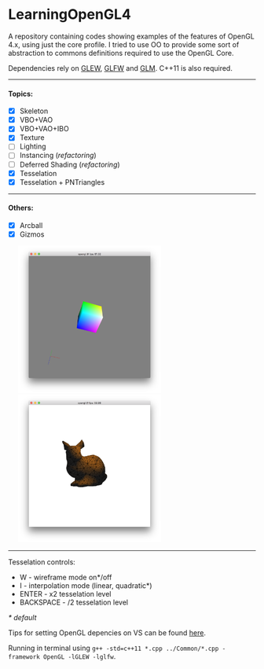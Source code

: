 # LearningOpenGL4

A repository containing codes showing examples of the features of OpenGL 4.x, using just the core profile.
I tried to use OO to provide some sort of abstraction to commons definitions required to use the OpenGL Core.

Dependencies rely on [GLEW](http://glew.sourceforge.net/), [GLFW](http://www.glfw.org/) and [GLM](http://glm.g-truc.net/). C++11 is also required.

---
#### Topics:
- [x] Skeleton 
- [x] VBO+VAO
- [x] VBO+VAO+IBO 
- [x] Texture
- [ ] Lighting
- [ ] Instancing (*refactoring*)
- [ ] Deferred Shading (*refactoring*)
- [x] Tesselation
- [x] Tesselation + PNTriangles

---
#### Others:
- [x] Arcball
- [x] Gizmos

<img src="https://github.com/paulaceccon/LearningOpenGL4/blob/master/Screenshots/Arcball.png" height="300px" hspace="20"> <img src="https://github.com/paulaceccon/LearningOpenGL4/blob/master/Screenshots/Tesselation.png" height="300px" hspace="20">
  
---  
  Tesselation controls:
  * W - wireframe mode on*/off
  * I - interpolation mode (linear, quadratic*)
  * ENTER - x2 tesselation level
  * BACKSPACE - /2 tesselation level
  
_*_ *default*

Tips for setting OpenGL depencies on VS can be found [here](http://www.41post.com/5178/programming/opengl-configuring-glfw-and-glew-in-visual-cplusplus-express).

Running in terminal using `g++ -std=c++11 *.cpp ../Common/*.cpp -framework OpenGL -lGLEW -lglfw`.
